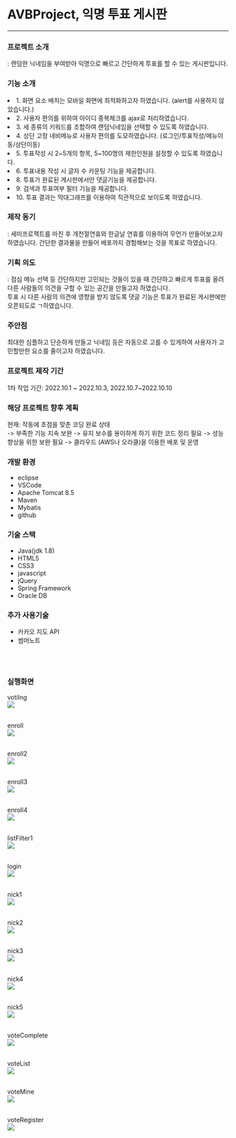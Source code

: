 <h1>AVBProject, 익명 투표 게시판</h1>
<hr>

<h3>프로젝트 소개</h3>
: 랜덤한 닉네임을 부여받아 익명으로 빠르고 간단하게 투표를 할 수 있는 게시판입니다.<br>

<h3>기능 소개</h3>
<li>1. 화면 요소 배치는 모바일 화면에 최적화하고자 하였습니다. (alert를 사용하지 않았습니다.) </li>
<li>2. 사용자 편의를 위하여 아이디 중복체크를 ajax로 처리하였습니다. </li>
<li>3. 세 종류의 키워드를 조합하여 랜덤닉네임을 선택할 수 있도록 하였습니다.</li>
<li>4. 상단 고정 네비메뉴로 사용자 편의를 도모하였습니다. (로그인/투표작성/메뉴이동/상단이동) </li>
<li>5. 투표작성 시 2~5개의 항목, 5~100명의 제한인원을 설정할 수 있도록 하였습니다. </li>
<li>6. 투표내용 작성 시 글자 수 카운팅 기능을 제공합니다. </li>
<li>8. 투표가 완료된 게시판에서만 댓글기능을 제공합니다. </li>
<li>9. 검색과 투표여부 필터 기능을 제공합니다. </li>
<li>10. 투표 결과는 막대그래프를 이용하여 직관적으로 보이도록 하였습니다. </li>


<h3>제작 동기</h3>
: 세미프로젝트를 마친 후 개천절연휴와 한글날 연휴를 이용하여 무언가 만들어보고자 하였습니다. 간단한 결과물을 만들어 배포까지 경험해보는 것을 목표로 하였습니다.

<h3>기획 의도</h3>
: 점심 메뉴 선택 등 간단하지만 고민되는 것들이 있을 때 간단하고 빠르게 투표를 올려 다른 사람들의 의견을 구할 수 있는 공간을 만들고자 하였습니다.<br>
투표 시 다른 사람의 의견에 영향을 받지 않도록 댓글 기능은 투표가 완료된 게시판에만 오픈되도로 ㄱ하였습니다.

<h3>주안점</h3>
최대한 심플하고 단순하게 만들고 닉네임 등은 자동으로 고를 수 있게하여 사용자가 고민할만한 요소를 줄이고자 하였습니다.
 
<h3>프로젝트 제작 기간</h3>
1차 작업 기간:  2022.10.1 ~ 2022.10.3,  2022.10.7~2022.10.10<br>

<h3>해당 프로젝트 향후 계획</h3>
현재: 작동에 초점을 맞춘 코딩 완료 상태 <br>
-> 부족한 기능 지속 보완
-> 유지 보수를 용이하게 하기 위한 코드 정리 필요
-> 성능 향상을 위한 보완 필요
-> 클라우드 (AWS나 오라클)을 이용한 배포 및 운영

<h3>개발 환경</h3>
<ul>
<li>eclipse</li>
<li>VSCode</li>
<li>Apache Tomcat 8.5</li>
<li>Maven</li>
<li>Mybatis</li>
<li>github</li>
</ul>

<h3>기술 스택</h3>
<ul>
<li>Java(jdk 1.8)</li>
<li>HTML5</li>
<li>CSS3</li>
<li>javascript</li>
<li>jQuery</li>
<li>Spring Framework</li>
<li>Oracle DB</li>
</ul>

<h3>추가 사용기술</h3>
<ul>
<li>카카오 지도 API</li>
<li>썸머노트</li>
</ul>
<br><br>
<h3>실행화면</h3>

votiIng<br>
<img src="https://user-images.githubusercontent.com/99261591/195728372-3346ecb9-d2bd-4ba5-ac2e-4fa5cc04ba36.png"><br><br>

enroll<br>
<img src="https://user-images.githubusercontent.com/99261591/195728374-d0f9631b-c182-4893-9aa6-78c61b62edde.png"><br><br>

enroll2<br>
<img src="https://user-images.githubusercontent.com/99261591/195728376-ad409a87-ead1-45ef-9f51-35102e5e71fb.png"><br><br>

enroll3<br>
<img src="https://user-images.githubusercontent.com/99261591/195728382-6181ff24-d01c-42fa-8d7a-5e72b57ff538.png"><br><br>

enroll4<br>
<img src="https://user-images.githubusercontent.com/99261591/195728384-403b77e4-553e-48f9-99f3-a74e5e67ce5c.png"><br><br>

listFilter1<br>
<img src="https://user-images.githubusercontent.com/99261591/195728385-bd70fdda-f146-41de-89e7-76edb77dd616.png"><br><br>

login<br>
<img src="https://user-images.githubusercontent.com/99261591/195728386-47c4b28f-ec67-494e-bf14-f0c4599d921b.png"><br><br>

nick1<br>
<img src="https://user-images.githubusercontent.com/99261591/195728389-3e82a76d-dd76-482c-9f8e-a67d56ea9cc1.png"><br><br>

nick2<br>
<img src="https://user-images.githubusercontent.com/99261591/195728392-b2bb2cf8-6b7e-4302-8970-51e9115f2259.png"><br><br>

nick3<br>
<img src="https://user-images.githubusercontent.com/99261591/195728394-1ddd3d3d-f692-425a-809b-9c1c58d5bae4.png"><br><br>

nick4<br>
<img src="https://user-images.githubusercontent.com/99261591/195728397-3fa66a42-2dd9-46bb-90aa-0f87462fd960.png"><br><br>

nick5<br>
<img src="https://user-images.githubusercontent.com/99261591/195728398-73190657-14a3-40ef-b3f8-56ed6c4b846e.png"><br><br>

voteComplete<br>
<img src="https://user-images.githubusercontent.com/99261591/195728399-f109c5d6-80ac-414e-a41e-f06c37fe08a6.png"><br><br>

voteList<br>
<img src="https://user-images.githubusercontent.com/99261591/195728401-e0cfe6aa-7fdd-4570-a3af-6e5a343e8b6b.png"><br><br>

voteMine<br>
<img src="https://user-images.githubusercontent.com/99261591/195728402-cfe47a7b-1f52-4470-9cee-6a9136416d8a.png"><br><br>

voteRegister<br>
<img src="https://user-images.githubusercontent.com/99261591/195728403-04d499bb-b3c0-4402-aa7f-606f1d388012.png"><br><br>


